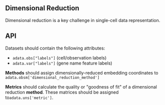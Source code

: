 ## Dimensional Reduction

Dimensional reduction is a key challenge in single-cell data representation.

## API

Datasets should contain the following attributes:

* `adata.obs["labels"]` (cell/observation labels)
* `adata.var["labels"]` (gene name feature labels)

**Methods** should assign dimensionally-reduced embedding coordinates to `adata.obsm['dimensional_reduction_method']`

**Metrics** should calculate the quality or "goodness of fit" of a dimensional reduction **method**. These matrices should be assigned to`adata.uns['metric']`.

